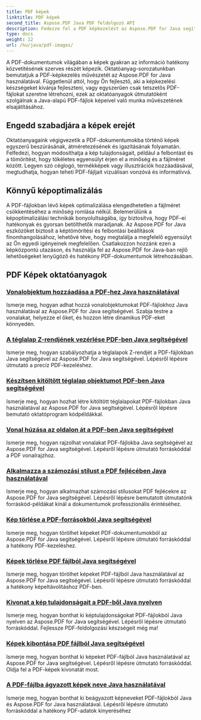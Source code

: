 ```yaml
---
title: PDF képek
linktitle: PDF képek
second_title: Aspose.PDF Java PDF feldolgozó API
description: Fedezze fel a PDF képkezelést az Aspose.PDF for Java segítségével. Tanuljon meg könnyedén beszúrni, módosítani és optimalizálni képeket PDF-fájlokba.
type: docs
weight: 12
url: /hu/java/pdf-images/
---
```


A PDF-dokumentumok világában a képek gyakran az információ hatékony közvetítésének szerves részét képezik. Oktatóanyag-sorozatunkban bemutatjuk a PDF-képkezelés művészetét az Aspose.PDF for Java használatával. Függetlenül attól, hogy Ön fejlesztő, aki a képkezelési készségeket kívánja fejleszteni, vagy egyszerűen csak tetszetős PDF-fájlokat szeretne létrehozni, ezek az oktatóanyagok útmutatóként szolgálnak a Java-alapú PDF-fájlok képeivel való munka művészetének elsajátításához.

## Engedd szabadjára a képek erejét

Oktatóanyagaink végigvezetik a PDF-dokumentumokba történő képek egyszerű beszúrásának, átméretezésének és igazításának folyamatán. Felfedezi, hogyan módosíthatja a kép tulajdonságait, például a felbontást és a tömörítést, hogy tökéletes egyensúlyt érjen el a minőség és a fájlméret között. Legyen szó céglogó, termékképek vagy illusztrációk hozzáadásával, megtudhatja, hogyan teheti PDF-fájljait vizuálisan vonzóvá és informatívvá.

## Könnyű képoptimalizálás

A PDF-fájlokban lévő képek optimalizálása elengedhetetlen a fájlméret csökkentéséhez a minőség romlása nélkül. Belemerülünk a képoptimalizálási technikák bonyolultságába, így biztosítva, hogy PDF-ei hatékonyak és gyorsan betölthetők maradjanak. Az Aspose.PDF for Java eszközöket biztosít a képtömörítési és felbontási beállítások finomhangolásához, lehetővé téve, hogy megtalálja a megfelelő egyensúlyt az Ön egyedi igényeinek megfelelően. Csatlakozzon hozzánk ezen a képközpontú utazáson, és használja fel az Aspose.PDF for Java-ban rejlő lehetőségeket lenyűgöző és hatékony PDF-dokumentumok létrehozásában.

## PDF Képek oktatóanyagok
### [Vonalobjektum hozzáadása a PDF-hez Java használatával](./add-line-object-to-pdf-using-java/)
Ismerje meg, hogyan adhat hozzá vonalobjektumokat PDF-fájlokhoz Java használatával az Aspose.PDF for Java segítségével. Szabja testre a vonalakat, helyezze el őket, és hozzon létre dinamikus PDF-eket könnyedén.
### [A téglalap Z-rendjének vezérlése PDF-ben Java segítségével](./controlling-z-order-of-rectangle-in-pdf-with-java/)
Ismerje meg, hogyan szabályozhatja a téglalapok Z-rendjét a PDF-fájlokban Java segítségével az Aspose.PDF for Java segítségével. Lépésről lépésre útmutató a precíz PDF-kezeléshez.
### [Készítsen kitöltött téglalap objektumot PDF-ben Java segítségével](./create-filled-rectangle-object-in-pdf-using-java/)
Ismerje meg, hogyan hozhat létre kitöltött téglalapokat PDF-fájlokban Java használatával az Aspose.PDF for Java segítségével. Lépésről lépésre bemutató oktatóprogram kódpéldákkal.
### [Vonal húzása az oldalon át a PDF-ben Java segítségével](./drawing-line-across-the-page-in-pdf-with-java/)
Ismerje meg, hogyan rajzolhat vonalakat PDF-fájlokba Java segítségével az Aspose.PDF for Java segítségével. Lépésről lépésre útmutató forráskóddal a PDF vonalrajzhoz.
### [Alkalmazza a számozási stílust a PDF fejlécében Java használatával](./apply-numbering-style-in-heading-of-pdf-using-java/)
Ismerje meg, hogyan alkalmazhat számozási stílusokat PDF fejlécekre az Aspose.PDF for Java segítségével. Lépésről lépésre bemutatott útmutatónk forráskód-példákat kínál a dokumentumok professzionális érintéséhez.
### [Kép törlése a PDF-forrásokból Java segítségével](./delete-image-from-pdf-resources-using-java/)
Ismerje meg, hogyan törölhet képeket PDF-dokumentumokból az Aspose.PDF for Java segítségével. Lépésről lépésre útmutató forráskóddal a hatékony PDF-kezeléshez.
### [Képek törlése PDF fájlból Java segítségével](./delete-images-from-pdf-file-using-java/)
Ismerje meg, hogyan törölhet képeket PDF-fájlból Java használatával az Aspose.PDF for Java segítségével. Lépésről lépésre útmutató forráskóddal a hatékony képeltávolításhoz PDF-ben.
### [Kivonat a kép tulajdonságait a PDF-ből Java nyelven](./extract-image-properties-from-pdf-in-java/)
Ismerje meg, hogyan bonthat ki képtulajdonságokat PDF-fájlokból Java nyelven az Aspose.PDF for Java segítségével. Lépésről lépésre útmutató forráskóddal. Fejlessze PDF-feldolgozási készségeit még ma!
### [Képek kibontása PDF fájlból Java segítségével](./extract-images-from-pdf-file-using-java/)
Ismerje meg, hogyan bonthat ki képeket PDF-fájlból Java használatával az Aspose.PDF for Java segítségével. Lépésről lépésre útmutató forráskóddal. Oldja fel a PDF-képek kivonatát most.
### [A PDF-fájlba ágyazott képek neve Java használatával](./get-name-of-images-embedded-in-pdf-file-using-java/)
Ismerje meg, hogyan bonthat ki beágyazott képneveket PDF-fájlokból Java és Aspose.PDF for Java használatával. Lépésről lépésre útmutató forráskóddal a hatékony PDF-adatok kinyeréséhez